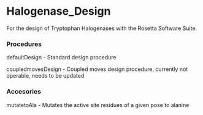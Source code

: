 # Halogenase_Design
For the design of Tryptophan Halogenases with the Rosetta Software Suite.

### Procedures
defaultDesign - Standard design procedure 

coupledmovesDesign - Coupled moves design procedure, currently not operable, needs to be updated


### Accesories
mutatetoAla - Mutates the active site residues of a given pose to alanine
